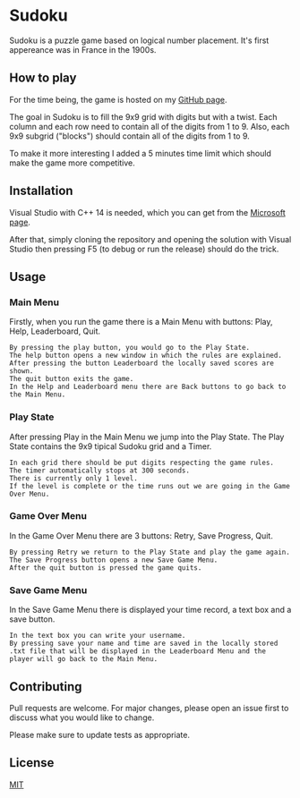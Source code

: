 # Sudoku 

Sudoku is a puzzle game based on logical number placement. It's first appereance was in France in the 1900s.

## How to play

For the time being, the game is hosted on my [GitHub page](https://github.com/grozeageorge/Sudoku-cpp).

The goal in Sudoku is to fill the 9x9 grid with digits but with a twist. Each column and each row need to contain all of the digits from 1 to 9. Also, each 9x9 subgrid ("blocks") should contain all of the digits from 1 to 9.

To make it more interesting I added a 5 minutes time limit which should make the game more competitive.

## Installation

Visual Studio with C++ 14 is needed, which you can get from the [Microsoft page](https://visualstudio.microsoft.com/downloads).

After that, simply cloning the repository and opening the solution with Visual Studio then pressing F5 (to debug or run the release) should do the trick.

## Usage

### Main Menu
Firstly, when you run the game there is a Main Menu with buttons: Play, Help, Leaderboard, Quit.

    By pressing the play button, you would go to the Play State.
    The help button opens a new window in which the rules are explained.
    After pressing the button Leaderboard the locally saved scores are shown.
    The quit button exits the game.
    In the Help and Leaderboard menu there are Back buttons to go back to the Main Menu.

### Play State

After pressing Play in the Main Menu we jump into the Play State. The Play State contains the 9x9 tipical Sudoku grid and a Timer.

    In each grid there should be put digits respecting the game rules.
    The timer automatically stops at 300 seconds.
    There is currently only 1 level.
    If the level is complete or the time runs out we are going in the Game Over Menu.

### Game Over Menu

In the Game Over Menu there are 3 buttons: Retry, Save Progress, Quit.

    By pressing Retry we return to the Play State and play the game again.
    The Save Progress button opens a new Save Game Menu.
    After the quit button is pressed the game quits.

### Save Game Menu

In the Save Game Menu there is displayed your time record, a text box and a save button.

    In the text box you can write your username.
    By pressing save your name and time are saved in the locally stored .txt file that will be displayed in the Leaderboard Menu and the player will go back to the Main Menu.

## Contributing

Pull requests are welcome. For major changes, please open an issue first to discuss what you would like to change.

Please make sure to update tests as appropriate.

## License

[MIT](https://choosealicense.com/licenses/mit/)
    
